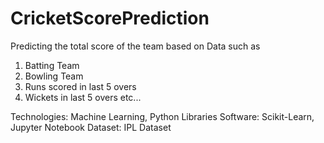 # CricketScorePrediction
Predicting the total score of the team based on Data such as
1) Batting Team
2) Bowling Team
3) Runs scored in last 5 overs
4) Wickets in last 5 overs etc...

Technologies: Machine Learning, Python Libraries
Software: Scikit-Learn, Jupyter Notebook
Dataset: IPL Dataset


